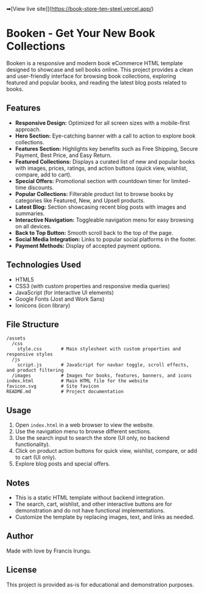 ➡[View live site]](https://book-store-ten-steel.vercel.app/)


# Booken - Get Your New Book Collections

Booken is a responsive and modern book eCommerce HTML template designed to showcase and sell books online. This project provides a clean and user-friendly interface for browsing book collections, exploring featured and popular books, and reading the latest blog posts related to books.

## Features

- **Responsive Design:** Optimized for all screen sizes with a mobile-first approach.
- **Hero Section:** Eye-catching banner with a call to action to explore book collections.
- **Features Section:** Highlights key benefits such as Free Shipping, Secure Payment, Best Price, and Easy Return.
- **Featured Collections:** Displays a curated list of new and popular books with images, prices, ratings, and action buttons (quick view, wishlist, compare, add to cart).
- **Special Offers:** Promotional section with countdown timer for limited-time discounts.
- **Popular Collections:** Filterable product list to browse books by categories like Featured, New, and Upsell products.
- **Latest Blog:** Section showcasing recent blog posts with images and summaries.
- **Interactive Navigation:** Toggleable navigation menu for easy browsing on all devices.
- **Back to Top Button:** Smooth scroll back to the top of the page.
- **Social Media Integration:** Links to popular social platforms in the footer.
- **Payment Methods:** Display of accepted payment options.

## Technologies Used

- HTML5
- CSS3 (with custom properties and responsive media queries)
- JavaScript (for interactive UI elements)
- Google Fonts (Jost and Work Sans)
- Ionicons (icon library)

## File Structure

```
/assets
  /css
    style.css       # Main stylesheet with custom properties and responsive styles
  /js
    script.js       # JavaScript for navbar toggle, scroll effects, and product filtering
  /images           # Images for books, features, banners, and icons
index.html          # Main HTML file for the website
favicon.svg         # Site favicon
README.md           # Project documentation
```

## Usage

1. Open `index.html` in a web browser to view the website.
2. Use the navigation menu to browse different sections.
3. Use the search input to search the store (UI only, no backend functionality).
4. Click on product action buttons for quick view, wishlist, compare, or add to cart (UI only).
5. Explore blog posts and special offers.

## Notes

- This is a static HTML template without backend integration.
- The search, cart, wishlist, and other interactive buttons are for demonstration and do not have functional implementations.
- Customize the template by replacing images, text, and links as needed.

## Author

Made with love by Francis Irungu.

## License

This project is provided as-is for educational and demonstration purposes.
